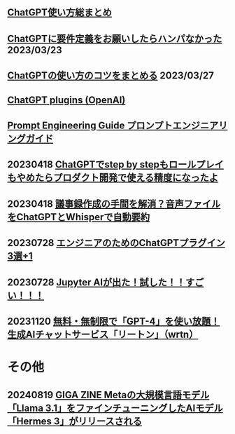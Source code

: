 ## [ChatGPT使い方総まとめ](https://qiita.com/sakasegawa/items/82069c97a1ee011c2d1e?utm_source=Qiita%E3%83%8B%E3%83%A5%E3%83%BC%E3%82%B9&utm_campaign=075c9a54c3-Qiita_newsletter_545_12_14_2022&utm_medium=email&utm_term=0_e44feaa081-075c9a54c3-33166269)

## [ChatGPTに要件定義をお願いしたらハンパなかった](https://dev.classmethod.jp/articles/gpt-requirement-definition/) 2023/03/23<br>

## [ChatGPTの使い方のコツをまとめる](https://www.bioerrorlog.work/entry/chatgpt-tips) 2023/03/27<br>

## [ChatGPT plugins (OpenAI)](https://openai.com/blog/chatgpt-plugins)

## [Prompt Engineering Guide プロンプトエンジニアリングガイド](https://www.promptingguide.ai/jp)

## 20230418 [ChatGPTでstep by stepもロールプレイもやめたらプロダクト開発で使える精度になったよ](https://note.com/mryy/n/nd0aff5c9fc4f)

## 20230418 [議事録作成の手間を解消？音声ファイルをChatGPTとWhisperで自動要約](https://recruit.gmo.jp/engineer/jisedai/blog/eliminating-meeting-minutes-creation-hassles-automatic-summary-of-audio-files-using-chatgpt-and-whisper/)

## 20230728 [エンジニアのためのChatGPTプラグイン3選+1](https://nowokay.hatenablog.com/entry/2023/05/15/090555)
## 20230728 [Jupyter AIが出た！試した！！すごい！！！](https://qiita.com/moritalous/items/a270d5932ebee18d0ba8)
## 20231120 [無料・無制限で「GPT-4」を使い放題！ 生成AIチャットサービス「リートン」（wrtn）](https://forest.watch.impress.co.jp/docs/review/1548064.html)

# その他
## 20240819 [GIGA ZINE Metaの大規模言語モデル「Llama 3.1」をファインチューニングしたAIモデル「Hermes 3」がリリースされる](https://gigazine.net/news/20240819-hermes-3-llama-3.1/)
